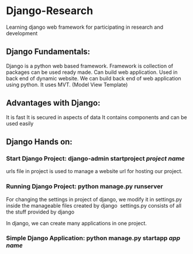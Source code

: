 # Django-Research
Learning django web framework for participating in research and development

## Django Fundamentals:

Django is a python web based framework.
Framework is collection of packages can be used ready made.
Can build web application.
Used in back end of dynamic website.
We can build back end of web application using python.
It uses MVT. (Model View Template)

## Advantages with Django:

It is fast
It is secured in aspects of data
It contains components and can be used easily

## Django Hands on:

### Start Django Project: django-admin startproject *project name*
urls file in project is used to manage a website url for hosting our project.
### Running Django Project: python manage.py runserver

For changing the settings in project of django, we modify it in settings.py inside the manageable files created by django  
settings.py consists of all the stuff provided by django

In django, we can create many applications in one project.

### Simple Django Application: python manage.py startapp *app name*



